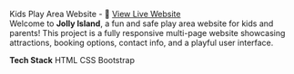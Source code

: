 Kids Play Area Website - 🔗 [View Live Website]( https://madhuri-bhumireddy-31.github.io/Business-Website/)  
Welcome to **Jolly Island**, a fun and safe play area website for kids and parents! This project is a fully responsive multi-page website showcasing attractions, booking options, contact info, and a playful user interface.

**Tech Stack**
HTML
CSS
Bootstrap

